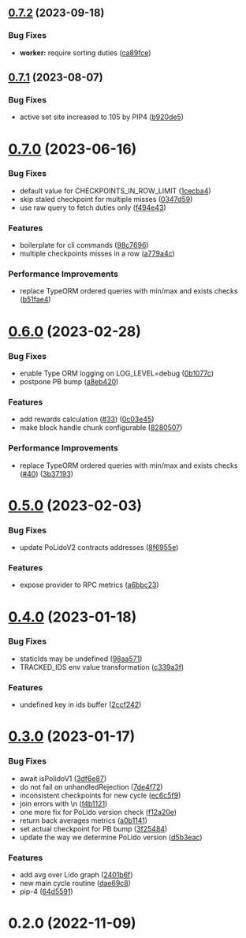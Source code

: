 ## [0.7.2](https://github.com/lidofinance/polygon-validators-monitoring/compare/0.7.1...0.7.2) (2023-09-18)


### Bug Fixes

* **worker:** require sorting duties ([ca89fce](https://github.com/lidofinance/polygon-validators-monitoring/commit/ca89fce4f1df669a21b34fc2e9c6e0a881bd3bba))



## [0.7.1](https://github.com/lidofinance/polygon-validators-monitoring/compare/0.7.0...0.7.1) (2023-08-07)


### Bug Fixes

* active set site increased to 105 by PIP4 ([b920de5](https://github.com/lidofinance/polygon-validators-monitoring/commit/b920de5b4f2a2f8282b59364724c093435905221))



# [0.7.0](https://github.com/lidofinance/polygon-validators-monitoring/compare/0.6.0...0.7.0) (2023-06-16)


### Bug Fixes

* default value for CHECKPOINTS_IN_ROW_LIMIT ([1cecba4](https://github.com/lidofinance/polygon-validators-monitoring/commit/1cecba47172fa8ff4c1312827775fd5adb25bf25))
* skip staled checkpoint for multiple misses ([0347d59](https://github.com/lidofinance/polygon-validators-monitoring/commit/0347d59d636c53519b68c79791247dfb3304c2f9))
* use raw query to fetch duties only ([f494e43](https://github.com/lidofinance/polygon-validators-monitoring/commit/f494e43580f5e7d30d82792986cad7781478e738))


### Features

* boilerplate for cli commands ([98c7696](https://github.com/lidofinance/polygon-validators-monitoring/commit/98c769663101bd260281ae25d0ef25bc0331dd8b))
* multiple checkpoints misses in a row ([a779a4c](https://github.com/lidofinance/polygon-validators-monitoring/commit/a779a4cbe76e6ad0427a80740de3fe0794285904))


### Performance Improvements

* replace TypeORM ordered queries with min/max and exists checks ([b51fae4](https://github.com/lidofinance/polygon-validators-monitoring/commit/b51fae4ca6c961a2fa86aac03989e7d862c16c6a))



# [0.6.0](https://github.com/lidofinance/polygon-validators-monitoring/compare/0.5.0...0.6.0) (2023-02-28)


### Bug Fixes

* enable Type ORM logging on LOG_LEVEL=debug ([0b1077c](https://github.com/lidofinance/polygon-validators-monitoring/commit/0b1077c5f088b2da8749c60c62d98bf4b0604b3a))
* postpone PB bump ([a8eb420](https://github.com/lidofinance/polygon-validators-monitoring/commit/a8eb420f4f1ac5fb60f84d544d5c9a153739a61f))


### Features

* add rewards calculation ([#33](https://github.com/lidofinance/polygon-validators-monitoring/issues/33)) ([0c03e45](https://github.com/lidofinance/polygon-validators-monitoring/commit/0c03e455473c7a411cdfc3efc53ce50ba4526fae))
* make block handle chunk configurable ([8280507](https://github.com/lidofinance/polygon-validators-monitoring/commit/82805074b66f48b7a47a520d9eeada3c5b6ce88a))


### Performance Improvements

* replace TypeORM ordered queries with min/max and exists checks ([#40](https://github.com/lidofinance/polygon-validators-monitoring/issues/40)) ([3b37193](https://github.com/lidofinance/polygon-validators-monitoring/commit/3b37193331cdf926ba5b2432261724cd2408a186))



# [0.5.0](https://github.com/lidofinance/polygon-validators-monitoring/compare/0.4.0...0.5.0) (2023-02-03)


### Bug Fixes

* update PoLidoV2 contracts addresses ([8f6955e](https://github.com/lidofinance/polygon-validators-monitoring/commit/8f6955eb1cb5f710806fddfe7ea9a2d1fb381e81))


### Features

* expose provider to RPC metrics ([a6bbc23](https://github.com/lidofinance/polygon-validators-monitoring/commit/a6bbc2361a4d1655a457e0c72066fb65e885a6ec))



# [0.4.0](https://github.com/lidofinance/polygon-validators-monitoring/compare/0.3.0...0.4.0) (2023-01-18)


### Bug Fixes

* staticIds may be undefined ([98aa571](https://github.com/lidofinance/polygon-validators-monitoring/commit/98aa5712603e6c8a11d936a8943ed42c15cba137))
* TRACKED_IDS env value transformation ([c339a3f](https://github.com/lidofinance/polygon-validators-monitoring/commit/c339a3fe54bd3db8091ebec8127cee731a497b6d))


### Features

* undefined key in ids buffer ([2ccf242](https://github.com/lidofinance/polygon-validators-monitoring/commit/2ccf242b92e8df087392b68f94655e023226a53d))



# [0.3.0](https://github.com/lidofinance/polygon-validators-monitoring/compare/0.2.0...0.3.0) (2023-01-17)


### Bug Fixes

* await isPolidoV1 ([3df6e87](https://github.com/lidofinance/polygon-validators-monitoring/commit/3df6e87c40a82fc8df665d181d62c31886e39062))
* do not fail on unhandledRejection ([7de4f72](https://github.com/lidofinance/polygon-validators-monitoring/commit/7de4f72e8e193e48fb5c512285006309a0ff26b4))
* inconsistent checkpoints for new cycle ([ec6c5f9](https://github.com/lidofinance/polygon-validators-monitoring/commit/ec6c5f9b26c26a26db8ae1d6fcee97a7b0b41031))
* join errors with \n ([f4b1121](https://github.com/lidofinance/polygon-validators-monitoring/commit/f4b112106b014bca5cfeda7068fac9243264974f))
* one more fix for PoLido version check ([f12a20e](https://github.com/lidofinance/polygon-validators-monitoring/commit/f12a20e15684e7c1b9a7ed8979e26a1e65a9913b))
* return back averages metrics ([a0b1141](https://github.com/lidofinance/polygon-validators-monitoring/commit/a0b1141e371a15d220b90b08d674aa97b907445e))
* set actual checkpoint for PB bump ([3f25484](https://github.com/lidofinance/polygon-validators-monitoring/commit/3f254844f735b9326beb5681aadc89507b892a7f))
* update the way we determine PoLido version ([d5b3eac](https://github.com/lidofinance/polygon-validators-monitoring/commit/d5b3eac6f9883a94e9345398574c1db885e91395))


### Features

* add avg over Lido graph ([2401b6f](https://github.com/lidofinance/polygon-validators-monitoring/commit/2401b6f75d48cd64ce912e595e0870a11b08e6b4))
* new main cycle routine ([dae69c8](https://github.com/lidofinance/polygon-validators-monitoring/commit/dae69c8f4105f14b38c0db68bc07aeab7be9d44f))
* pip-4 ([64d5591](https://github.com/lidofinance/polygon-validators-monitoring/commit/64d5591c1807b5c6cb822075cebcbe9a2785e462))



# 0.2.0 (2022-11-09)



